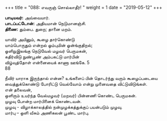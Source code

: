 ﻿+++
title = "088: எவருஞ் சொல்லாதீர்!  "
weight = 1
date = "2019-05-12"
+++

**பாடியவர்:** அவ்வையார்.  
**பாடப்பட்டோன்:** அதியமான் நெடுமானஞ்சி.  
**திணை:** தும்பை. துறை; தானை மறம்.  
  
யாவிர் அயினும், கூழை தார்கொண்டு  
யாம்பொருதும் என்றல் ஓம்புமின் ஓன்ங்குதிறல்;  
ஓளிறுஇலங்கு நெடுவேல் மழவர் பெருமகன்,  
கதிர்விடு நுண்பூண் அம்பகட்டு மார்பின்  
விழ்வுத்தோள் என்னையைக் காணா ஊங்கே. 5  
 88  
  
நீவிர் யாராக இருந்தால் என்ன? உங்களைப் பின் தொடர்ந்து வரும் கூழைப்படையை வைத்துக்கொண்டு போரிட்டு வெல்வோம் என்று முனைவதை விட்டுவிடுங்கள்.  
என் தலைவன்,  
ஒளிரும் உயர்ந்த வேல்மழவர் (மறவர்) பின்னணி கொண்ட பெருமகன்.  
முழவு போன்ற மார்பினைக் கொண்டவன்.  
முழவு - விழாக்காலத்தில் நன்முழக்கத்துக்குப் பயன்படும் முழவு.  
மார்பு – ஒளி வீசும் அணிகலன் பூண்ட மார்பு.  
